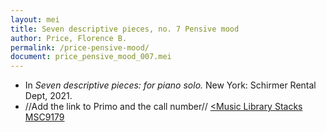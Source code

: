 ```yaml
---
layout: mei
title: Seven descriptive pieces, no. 7 Pensive mood
author: Price, Florence B.
permalink: /price-pensive-mood/
document: price_pensive_mood_007.mei
---
```


- In *Seven descriptive pieces: for piano solo.* New York: Schirmer Rental Dept, 2021.
- //Add the link to Primo and the call number// <a href="https://tufts-primo.hosted.exlibrisgroup.com/permalink/f/bnf7qa/01TUN_ALMA21281768780003851" target="_blank"><Music Library Stacks MSC9179</a>
